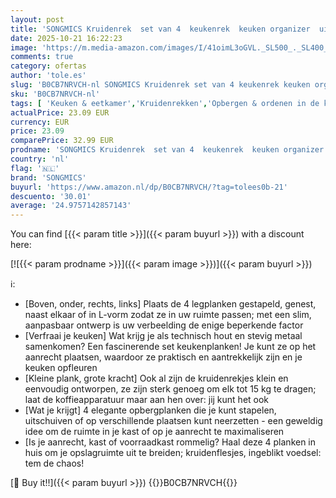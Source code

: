 ```yaml
---
layout: post
title: 'SONGMICS Kruidenrek  set van 4  keukenrek  keuken organizer  uitbreidbaar  kruidenhouder  stapelbaar  met metalen frame  inky black-natural beige KCS210B01'
date: 2025-10-21 16:22:23
image: 'https://m.media-amazon.com/images/I/41oimL3oGVL._SL500_._SL400_.jpg'
comments: true
category: ofertas
author: 'tole.es'
slug: 'B0CB7NRVCH-nl SONGMICS Kruidenrek set van 4 keukenrek keuken organizer...'
sku: 'B0CB7NRVCH-nl'
tags: [ 'Keuken & eetkamer','Kruidenrekken','Opbergen & ordenen in de keuken','Rekken & houders voor de keuken','Wonen & keuken','songmics','🇳🇱', ]
actualPrice: 23.09 EUR
currency: EUR
price: 23.09
comparePrice: 32.99 EUR
prodname: 'SONGMICS Kruidenrek  set van 4  keukenrek  keuken organizer  uitbreidbaar  kruidenhouder  stapelbaar  met metalen frame  inky black-natural beige KCS210B01'
country: 'nl'
flag: '🇳🇱'
brand: 'SONGMICS'
buyurl: 'https://www.amazon.nl/dp/B0CB7NRVCH/?tag=tolees0b-21'
descuento: '30.01'
average: '24.9757142857143'
---
```


You can find [{{< param title >}}]({{< param buyurl >}}) with a discount here:

[![{{< param prodname >}}]({{< param image >}})]({{< param buyurl >}})

ℹ️:

- [Boven, onder, rechts, links] Plaats de 4 legplanken gestapeld, genest, naast elkaar of in L-vorm zodat ze in uw ruimte passen; met een slim, aanpasbaar ontwerp is uw verbeelding de enige beperkende factor
- [Verfraai je keuken] Wat krijg je als technisch hout en stevig metaal samenkomen? Een fascinerende set keukenplanken! Je kunt ze op het aanrecht plaatsen, waardoor ze praktisch en aantrekkelijk zijn en je keuken opfleuren
- [Kleine plank, grote kracht] Ook al zijn de kruidenrekjes klein en eenvoudig ontworpen, ze zijn sterk genoeg om elk tot 15 kg te dragen; laat de koffieapparatuur maar aan hen over: jij kunt het ook
- [Wat je krijgt] 4 elegante opbergplanken die je kunt stapelen, uitschuiven of op verschillende plaatsen kunt neerzetten - een geweldig idee om de ruimte in je kast of op je aanrecht te maximaliseren
- [Is je aanrecht, kast of voorraadkast rommelig? Haal deze 4 planken in huis om je opslagruimte uit te breiden; kruidenflesjes, ingeblikt voedsel: tem de chaos!

[🛒 Buy it!!]({{< param buyurl >}})
{{<world>}}B0CB7NRVCH{{</world>}}
